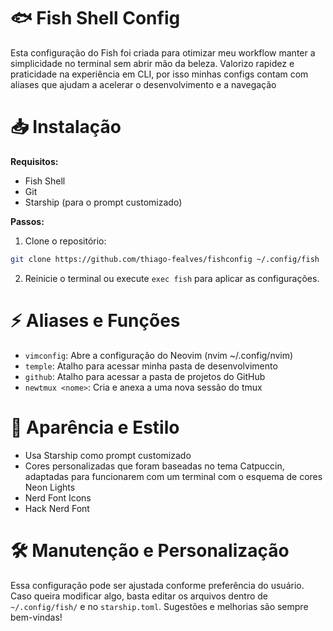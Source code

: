 # 🐟 Fish Shell Config

Esta configuração do Fish foi criada para otimizar meu workflow manter a simplicidade no terminal sem abrir mão da beleza. Valorizo rapidez e praticidade na experiência em CLI, por isso minhas configs contam com aliases que ajudam a acelerar o desenvolvimento e a navegação

# 📥 Instalação

**Requisitos:**
- Fish Shell
- Git
- Starship (para o prompt customizado)

**Passos:**
1. Clone o repositório:
```sh
git clone https://github.com/thiago-fealves/fishconfig ~/.config/fish
```
2. Reinicie o terminal ou execute `exec fish` para aplicar as configurações.

# ⚡ Aliases e Funções

- `vimconfig`: Abre a configuração do Neovim (nvim ~/.config/nvim)
- `temple`: Atalho para acessar minha pasta de desenvolvimento
- `github`: Atalho para acessar a pasta de projetos do GitHub
- `newtmux <nome>`: Cria e anexa a uma nova sessão do tmux

# 🎨 Aparência e Estilo
- Usa Starship como prompt customizado
- Cores personalizadas que foram baseadas no tema Catpuccin, adaptadas para funcionarem com um terminal com o esquema de cores Neon Lights
- Nerd Font Icons
- Hack Nerd Font

# 🛠 Manutenção e Personalização

Essa configuração pode ser ajustada conforme preferência do usuário. Caso queira modificar algo, basta editar os arquivos dentro de `~/.config/fish/` e no `starship.toml`. Sugestões e melhorias são sempre bem-vindas!
